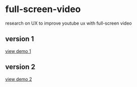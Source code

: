 # full-screen-video
research on UX to improve youtube ux with full-screen video


## version 1
[view demo 1](https://guillaumeader1.github.io/full-screen-video/src/index.html#)


## version 2
[view demo 2](https://guillaumeader1.github.io/full-screen-video/src/index2.html#)
